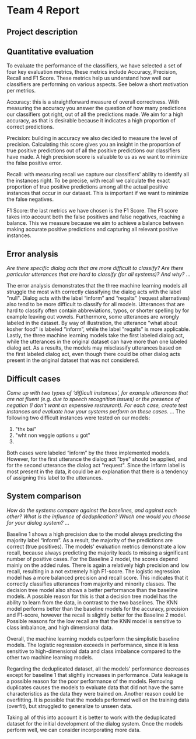 # Team 4 Report

## Project description

## Quantitative evaluation 
To evaluate the performance of the classifiers, we have selected a set of four key evaluation metrics, these metrics include Accuracy, Precision, Recall and F1 Score. These metrics help us understand how well our classifiers are performing on various aspects. See below a short motivation per metrics. 

Accuracy: this is a straightforward measure of overall correctness. With measuring the accuracy you answer the question of how many predictions our classifiers got right, out of all the predictions made. We aim for a high accuracy, as that is desirable because it indicates a high proportion of correct predictions. 

Precision: building in accuracy we also decided to measure the level of precision. Calculating this score gives you an insight in the proportion of true positive predictions out of all the positive predictions our classifiers have made. A high precision score is valuable to us as we want to minimize the false positive error. 

Recall: with measuring recall we capture our classifiers' ability to identify all the instances right. To be precise, with recall we calculate the exact proportion of true positive predictions among all the actual positive instances that occur in our dataset. This is important if we want to minimize the false negatives. 

F1 Score: the last metrics we have chosen is the F1 Score. The F1 score takes into account both the false positives and false negatives, reaching a balance. This we measure because we aim to achieve a balance between making accurate positive predictions and capturing all relevant positive instances. 

## Error analysis
*Are there specific dialog acts that are more difficult to classify? Are there particular utterances that are hard to classify (for all systems)? And why?*
...

The error analysis demonstrates that the three machine learning models all struggle the most with correctly classifying the dialog acts with the label "null". Dialog acts with the label “inform” and “reqalts” (request alternatives) also tend to be more difficult to classify for all models.
Utterances that are hard to classify often contain abbreviations, typos, or shorter spelling by for example leaving out vowels. Furthermore, some utterances are wrongly labeled in the dataset. By way of illustration, the utterance "what about kosher food" is labeled “inform”, while the label "reqalts" is more applicable. Lastly, the three machine learning models take the first labeled dialog act, while the utterances in the original dataset can have more than one labeled dialog act. As a results, the models may misclassify utterances based on the first labeled dialog act, even though there could be other dialog acts present in the original dataset that was not considered.


## Difficult cases
*Come up with two types of ‘difficult instances’, for example utterances that are not fluent (e.g. due to speech recognition issues) or the presence of negation (I don’t want an expensive restaurant). For each case, create test instances and evaluate how your systems perform on these cases.*
...
The following two difficult instances were tested on our models:
  1. "thx bai"
  2. "wht non veggie options u got"
  3. 
Both cases were labeled “inform” by the three implemented models. However, for the first utterance the dialog act "bye" should be applied, and for the second utterance the dialog act "request". Since the inform label is most present in the data, it could be an explanation that there is a tendency of assigning this label to the utterances.


## System comparison
*How do the systems compare against the baselines, and against each other? What is the influence of deduplication? Which one would you choose for your dialog system?*
...

Baseline 1 shows a high precision due to the model always predicting the majority label “inform”. As a result, the majority of the predictions are correct (true positives). The models' evaluation metrics demonstrate a low recall, because always predicting the majority leads to missing a significant number of positive cases. For the Baseline 2 model, the scores depend mainly on the added rules. There is again a relatively high precision and low recall, resulting in a not extremely high F1-score. The logistic regression model has a more balanced precision and recall score. This indicates that it correctly classifies utterances from majority and minority classes. The decision tree model also shows a better performance than the baseline models. A possible reason for this is that a decision tree model has the ability to learn from the data, in contrast to the two baselines. The KNN model performs better than the baseline models for the accuracy, precision and F1-score, however the recall is slightly better for the Baseline 2 model. Possible reasons for the low recall are that the KNN model is sensitive to class imbalance, and high dimensional data. 

Overall, the machine learning models outperform the simplistic baseline models. The logistic regression exceeds in performance, since it is less sensitive to high-dimensional data and class imbalance compared to the other two machine learning models.

Regarding the deduplicated dataset, all the models’ performance decreases except for baseline 1 that slightly increases in performance. Data leakage is a possible reason for the poor performance of the models. Removing duplicates causes the models to evaluate data that did not have the same characteristics as the data they were trained on. Another reason could be overfitting. It is possible that the models performed well on the training data (overfit), but struggled to generalize to unseen data. 

Taking all of this into account it is better to work with the deduplicated dataset for the initial development of the dialog system. Once the models perform well, we can consider incorporating more data.

